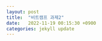 ```yaml
---
layout: post
title:  "비트캠프 과제2"
date:   2022-11-19 00:15:30 +0900
categories: jekyll update
---
```



